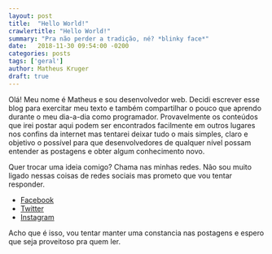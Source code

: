 ```yaml
---
layout: post
title:  "Hello World!"
crawlertitle: "Hello World!"
summary: "Pra não perder a tradição, né? *blinky face*"
date:   2018-11-30 09:54:00 -0200
categories: posts
tags: ['geral']
author: Matheus Kruger
draft: true
---
```


Olá! Meu nome é Matheus e sou desenvolvedor web. Decidi escrever esse blog para exercitar meu texto e também compartilhar o pouco que aprendo durante o meu dia-a-dia como programador. Provavelmente os conteúdos que irei postar aqui podem ser encontrados facilmente em outros lugares nos confins da internet mas tentarei deixar tudo o mais simples, claro e objetivo o possível para que desenvolvedores de qualquer nível possam entender as postagens e obter algum conhecimento novo.

Quer trocar uma ideia comigo? Chama nas minhas redes. Não sou muito ligado nessas coisas de redes sociais mas prometo que vou tentar responder.

* <a href="https://www.facebook.com/mathkruger" target="_blank">Facebook</a>
* <a href="https://twitter.com/_mathkruger" target="_blank">Twitter</a>
* <a href="https://www.instagram.com/mathkruger/" target="_blank">Instagram</a>

Acho que é isso, vou tentar manter uma constancia nas postagens e espero que seja proveitoso pra quem ler.

